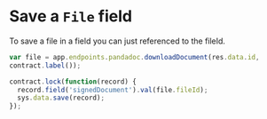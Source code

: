 # Save a `File` field

To save a file in a field you can just referenced to the fileId.

```js
var file = app.endpoints.pandadoc.downloadDocument(res.data.id,
contract.label());

contract.lock(function(record) {
  record.field('signedDocument').val(file.fileId);
  sys.data.save(record);
});
```
